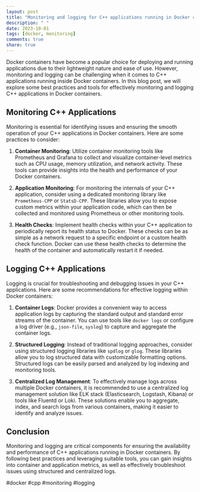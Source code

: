 ```yaml
---
layout: post
title: "Monitoring and logging for C++ applications running in Docker containers"
description: " "
date: 2023-10-01
tags: [docker, monitoring]
comments: true
share: true
---
```


Docker containers have become a popular choice for deploying and running applications due to their lightweight nature and ease of use. However, monitoring and logging can be challenging when it comes to C++ applications running inside Docker containers. In this blog post, we will explore some best practices and tools for effectively monitoring and logging C++ applications in Docker containers.

## Monitoring C++ Applications

Monitoring is essential for identifying issues and ensuring the smooth operation of your C++ applications in Docker containers. Here are some practices to consider:

1. **Container Monitoring**: Utilize container monitoring tools like Prometheus and Grafana to collect and visualize container-level metrics such as CPU usage, memory utilization, and network activity. These tools can provide insights into the health and performance of your Docker containers.

2. **Application Monitoring**: For monitoring the internals of your C++ application, consider using a dedicated monitoring library like `Prometheus-CPP` or `StatsD-CPP`. These libraries allow you to expose custom metrics within your application code, which can then be collected and monitored using Prometheus or other monitoring tools.

3. **Health Checks**: Implement health checks within your C++ application to periodically report its health status to Docker. These checks can be as simple as a network request to a specific endpoint or a custom health check function. Docker can use these health checks to determine the health of the container and automatically restart it if needed.

## Logging C++ Applications

Logging is crucial for troubleshooting and debugging issues in your C++ applications. Here are some recommendations for effective logging within Docker containers:

1. **Container Logs**: Docker provides a convenient way to access application logs by capturing the standard output and standard error streams of the container. You can use tools like `docker logs` or configure a log driver (e.g., `json-file`, `syslog`) to capture and aggregate the container logs.

2. **Structured Logging**: Instead of traditional logging approaches, consider using structured logging libraries like `spdlog` or `glog`. These libraries allow you to log structured data with customizable formatting options. Structured logs can be easily parsed and analyzed by log indexing and monitoring tools.

3. **Centralized Log Management**: To effectively manage logs across multiple Docker containers, it is recommended to use a centralized log management solution like ELK stack (Elasticsearch, Logstash, Kibana) or tools like Fluentd or Loki. These solutions enable you to aggregate, index, and search logs from various containers, making it easier to identify and analyze issues.

## Conclusion

Monitoring and logging are critical components for ensuring the availability and performance of C++ applications running in Docker containers. By following best practices and leveraging suitable tools, you can gain insights into container and application metrics, as well as effectively troubleshoot issues using structured and centralized logs.

#docker #cpp #monitoring #logging
